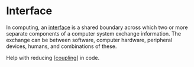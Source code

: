 # Interface

In computing, an [interface](<https://en.wikipedia.org/wiki/Interface_(computing)#:~:text=In%20computing%2C%20an%20interface%20is,humans%2C%20and%20combinations%20of%20these.>) is a shared boundary across which two or more separate components of a computer system exchange information. The exchange can be between software, computer hardware, peripheral devices, humans, and combinations of these.

Help with reducing [[coupling]] in code.

[//begin]: # "Autogenerated link references for markdown compatibility"
[coupling]: coupling "Coupling"
[//end]: # "Autogenerated link references"
